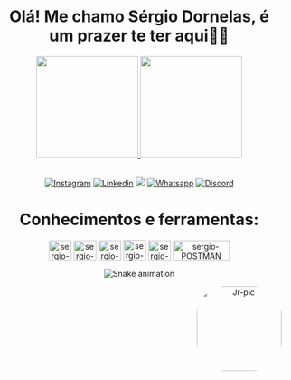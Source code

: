 <h1 text align="center"> Olá! Me chamo Sérgio Dornelas, é um prazer te ter aqui🤖👋</h1>

<div>
  <a href="https://github.com/sergiodornelas">
 
</div>
  
<div align="center">
  <a href="https://github.com/sergiodornelas"> 
  <img height="180em" src="https://github-readme-stats-sigma-five.vercel.app/api?username=sergiodornelas&show_icons=true&theme=dark&include_all_commits=true&count_private=true"/>
  <img height="180em" src="https://github-readme-stats-sigma-five.vercel.app/api/top-langs/?username=sergiodornelas&layout=compact&langs_count=7&theme=dark"/>
</div>
 
  
<div align="center"> <br>

[![Instagram](https://img.shields.io/badge/Instagram-E4405F?style=for-the-badge&logo=instagram&logoColor=white)](https://www.instagram.com/dornelas.http/) 
[![Linkedin](https://img.shields.io/badge/LinkedIn-0077B5?style=for-the-badge&logo=linkedin&logoColor=white)](https://www.linkedin.com/in/sérgio-dornelas-ba3946234/) 
<a href = "mailto:sergiodornelasdev@gmail.com"><img src="https://img.shields.io/badge/Gmail-D14836?style=for-the-badge&logo=gmail&logoColor=white"></a>
[![Whatsapp](https://img.shields.io/badge/WhatsApp-25D366?style=for-the-badge&logo=whatsapp&logoColor=white)](https://api.whatsapp.com/send?phone=5581989034339&text=Ola!%20tudo%20bem%3F) 
[![Discord](https://img.shields.io/badge/Discord-7289DA?style=for-the-badge&logo=discord&logoColor=white )](https://discord.com/users/962411748894310491) 

</div>


  <h1 text align="center"> Conhecimentos e ferramentas: </h1>

<div align="center">
<img align="center" alt="sergio-HTML" height="35" width="40" src="https://cdn.jsdelivr.net/gh/devicons/devicon/icons/html5/html5-original.svg">
<img align="center" alt="sergio-CSS" height="35" width="40" src="https://cdn.jsdelivr.net/gh/devicons/devicon/icons/css3/css3-original.svg">
<img align="center" alt="sergio-GIT" height="35" width="40" src="https://cdn.jsdelivr.net/gh/devicons/devicon/icons/git/git-original.svg">
<img align="center" alt="sergio-JAVA" height="37" width="40" src="https://cdn.jsdelivr.net/gh/devicons/devicon/icons/java/java-original.svg" />
<img align="center" alt="sergio-CUCUMBER" height="35" width="40" src="https://cdn.jsdelivr.net/gh/devicons/devicon/icons/cucumber/cucumber-plain.svg">
<img align="center" alt="sergio-POSTMAN" height="35" width="100" src="https://cdn.svgporn.com/logos/postman.svg">
  

  
    


  
![Snake animation](https://github.com/sergiodornelas/sergiodornelas/blob/output/github-contribution-grid-snake.svg)
 
<img align="right" alt="Jr-pic" height="150" style="border-radius:50px;" src="https://user-images.githubusercontent.com/110427773/187564483-25cdea51-1996-40a9-86cc-3c8ad9b2f42c.png">
